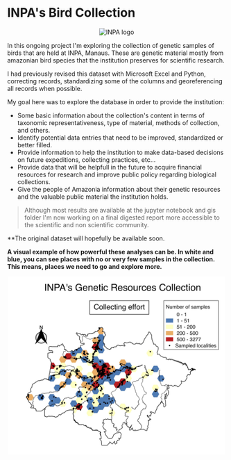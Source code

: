 # INPA's Bird Collection
<p align="center"> <img src=https://acta.inpa.gov.br/logo_inpa/COLECOES/PNG/colecoes-recursosgeneticos.png width="300" alt="INPA logo" class="center"></p>

In this ongoing project I'm exploring the collection of genetic samples of birds that are held at INPA, Manaus. These are genetic material mostly from amazonian bird species that the institution preserves for scientific research.

I had previously revised this dataset with Microsoft Excel and Python, correcting records, standardizing some of the columns and georeferencing all records when possible.

My goal here was to explore the database in order to provide the institution:

* Some basic information about the collection's content in terms of taxonomic representativeness, type of material, methods of collection, and others.
* Identify potential data entries that need to be improved, standardized or better filled.
* Provide information to help the institution to make data-based decisions on future expeditions, collecting practices, etc...
* Provide data that will be helpfull in the future to acquire financial resources for research and improve public policy regarding biological collections.
* Give the people of Amazonia information about their genetic resources and the valuable public material the institution holds.

> Although most results are available at the jupyter notebook and gis folder I'm now working on a final digested report more accessible to the scientific and non scientific community.

**The original dataset will hopefully be available soon.

**A visual example of how powerful these analyses can be. In white and blue, you can see places with no or very few samples in the collection. This means, places we need to go and explore more.**

<p align="center"> <img src=https://github.com/nnbuainain/inpa_bird_collection/blob/main/gis/results/final_maps/collecting_effort_point_count.jpg width="500" alt="INPA logo" class="center"></p>
